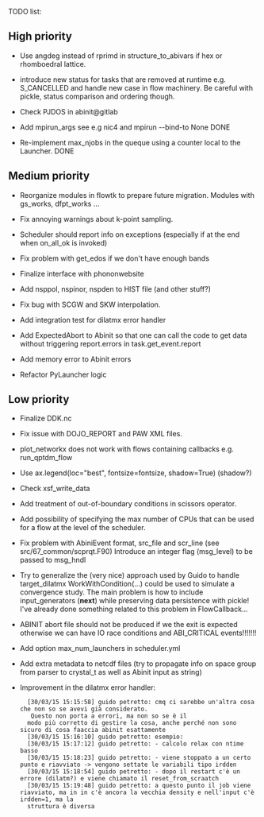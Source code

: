 TODO list:

## High priority

* Use angdeg instead of rprimd in structure_to_abivars if hex or rhomboedral lattice.

* introduce new status for tasks that are removed at runtime e.g. S_CANCELLED
  and handle new case in flow machinery. Be careful with pickle, status comparison and ordering though.

* Check PJDOS in abinit@gitlab

* Add mpirun_args see e.g nic4 and mpirun --bind-to None DONE

* Re-implement max_njobs in the queque using a counter local to the Launcher. DONE

## Medium priority

* Reorganize modules in flowtk to prepare future migration. Modules with gs_works, dfpt_works ...

* Fix annoying warnings about k-point sampling.

* Scheduler should report info on exceptions (especially if at the end when on_all_ok is invoked)

* Fix problem with get_edos if we don't have enough bands 

* Finalize interface with phononwebsite

* Add nsppol, nspinor, nspden to HIST file (and other stuff?)

* Fix bug with SCGW and SKW interpolation.

* Add integration test for dilatmx error handler

* Add ExpectedAbort to Abinit so that one can call the code to get data without triggering
  report.errors in task.get_event.report

* Add memory error to Abinit errors

* Refactor PyLauncher logic

## Low priority

* Finalize DDK.nc 

* Fix issue with DOJO_REPORT and PAW XML files.

* plot_networkx does not work with flows containing callbacks e.g. run_qptdm_flow

* Use ax.legend(loc="best", fontsize=fontsize, shadow=True) (shadow?)

* Check xsf_write_data

* Add treatment of out-of-boundary conditions in scissors operator.

* Add possibility of specifying the max number of CPUs that can be used  
  for a flow at the level of the scheduler.

* Fix problem with AbiniEvent format, src_file and scr_line (see src/67_common/scprqt.F90)
  Introduce an integer flag (msg_level) to be passed to msg_hndl

* Try to generalize the (very nice) approach used by Guido to handle target_dilatmx
  WorkWithCondition(...) could be used to simulate a convergence study. The main 
  problem is how to include input_generators (__next__) while preserving data persistence
  with pickle! I've already done something related to this problem in FlowCallback...

* ABINIT abort file should not be produced if we the exit is expected otherwise we 
  can have IO race conditions and ABI_CRITICAL events!!!!!!!

* Add option max_num_launchers in scheduler.yml

* Add extra metadata to netcdf files (try to propagate info on space group from parser to crystal_t
  as well as Abinit input as string)

* Improvement in the dilatmx error handler:

        [30/03/15 15:15:58] guido petretto: cmq ci sarebbe un'altra cosa che non so se avevi già considerato. 
         Questo non porta a errori, ma non so se è il
        modo più corretto di gestire la cosa, anche perché non sono sicuro di cosa faaccia abinit esattamente
        [30/03/15 15:16:10] guido petretto: esempio:
        [30/03/15 15:17:12] guido petretto: - calcolo relax con ntime basso
        [30/03/15 15:18:23] guido petretto: - viene stoppato a un certo punto e riavviato -> vengono settate le variabili tipo irdden
        [30/03/15 15:18:54] guido petretto: - dopo il restart c'è un errore (dilatm?) e viene chiamato il reset_from_scraatch
        [30/03/15 15:19:48] guido petretto: a questo punto il job viene riavviato, ma in in c'è ancora la vecchia density e nell'input c'è irdden=1, ma la
        struttura è diversa
